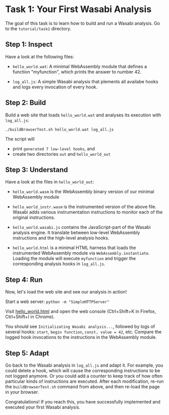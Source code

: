 # Task 1: Your First Wasabi Analysis

The goal of this task is to learn how to build and run a Wasabi analysis. Go to the `tutorial/task1` directory.

## Step 1: Inspect

Have a look at the following files:

* `hello_world.wat`: A minimal WebAssembly module that defines a function "myfunction", which prints the answer to number 42.

* `log_all.js`: A simple Wasabi analysis that plements all availabe hooks and logs every invocation of every hook.

## Step 2: Build

Build a web site that loads `hello_world.wat` and analyses its execution with `log_all.js`:

`./buildBrowserTest.sh hello_world.wat log_all.js`

The script will 
* print `generated 7 low-level hooks`, and
* create two directories `out` and `hello_world_out`


## Step 3: Understand

Have a look at the files in `hello_world_out`:

* `hello_world.wasm` is the WebAssembly binary version of our minimal WebAssembly module

* `hello_world_instr.wasm` is the instrumented version of the above file. Wasabi adds various instrumentation instructions to monitor each of the original instructions.

* `hello_world.wasabi.js` contains the JavaScript-part of the Wasabi analysis engine. It translate between low-level WebAssembly instructions and the high-level analysis hooks.

* `hello_world.html` is a minimal HTML harness that loads the instrumented WebAssembly module via `WebAssembly.instantiate`. Loading the module will execute `myfunction` and trigger the corresponding analysis hooks in `log_all.js`.

## Step 4: Run

Now, let's load the web site and see our analysis in action!

Start a web server:
`python -m "SimpleHTTPServer"`

Visit [hello_world.html](http://localhost:8000/hello_world_out/hello_world.html) and open the web console (Ctrl+Shift+K in Firefox, Ctrl+Shift+I in Chrome).

You should see `Initializating Wasabi analysis...`, followed by logs of several hooks: ``start``, ``begin function``, ``const, value = 42``, etc. Compare the logged hook invocations to the instructions in the WebAssembly module.

## Step 5: Adapt

Go back to the Wasabi analysis in ``log_all.js`` and adapt it. For example, you could delete a hook, which will cause the corresponding instructions to be not logged anymore. Or you could add a counter to keep track of how often particular kinds of instructions are executed. After each modification, re-run the `buildBrowserTest.sh` command from above, and then re-load the page in your browser.

Congratulations! If you reach this, you have successfully implemented and executed your first Wasabi analysis. 

